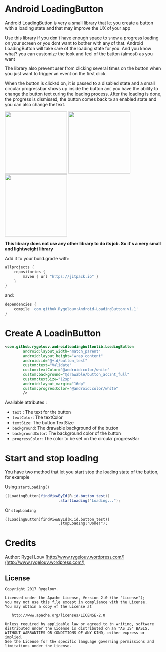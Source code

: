 # Android LoadingButton

Android LoadingButton is very a small library that let you create a button with a loading state
and that may improve the UX of your app

Use this library if you don't have enough space to show a progress loading on your screen
or you dont want to bother with any of that. Android LoadingButton will take care of the 
loading state for you. And you know what? you can customize the look and feel of the button (almost) as you want

The library also prevent user from clicking several times on the button when you just want 
to trigger an event on the first click.

When the button is clicked on, it is passed to a disabled state and a small circular progressbar shows up inside the button
and you have the ability to change the button text during the loading process.
After the loading is done, the progress is dismissed, the button comes back to an enabled state
and you can also change the text.

<img src="https://github.com/Rygelouv/Android-LoadingButton/blob/master/Screenshot_1506072936.png" width="200"> <img src="https://github.com/Rygelouv/Android-LoadingButton/blob/master/Screenshot_1506014029.png" width="200"> <img src="https://github.com/Rygelouv/Android-LoadingButton/blob/master/Screenshot_1506014020.png" width="200">


**This library does not use any other library to do its job. So it's a very small and lightweight library**

Add it to your build.gradle with:
```gradle
allprojects {
    repositories {
        maven { url "https://jitpack.io" }
    }
}
```
and:

```gradle
dependencies {
    compile 'com.github.Rygelouv:Android-LoadingButton:v1.1'
}
```

# Create A LoadinButton

```xml
<com.github.rygelouv.androidloadingbuttonlib.LoadingButton
        android:layout_width="match_parent"
        android:layout_height="wrap_content"
        android:id="@+id/button_test"
        custom:text="Validate"
        custom:textColor="@android:color/white"
        custom:background="@drawable/button_accent_full"
        custom:textSize="12sp"
        android:layout_margin="16dp"
        custom:progressColor="@android:color/white"
        />
````

Available attributes :
- `text` : The text for the button
- `textColor`: The textColor
- `textSize`: The button TextSize
- `background`: The drawable background of the button
- `backgroundColor`: The background color of the button
- `progressColor`: The color to be set on the circular progressBar

# Start and stop loading

You have two method that let you start stop the loading state of the button, for example

Using `startLoading()`

```java
((LoadingButton)findViewById(R.id.button_test))
                        .startLoading("Loading...");
```

Or `stopLoading`

```
((LoadingButton)findViewById(R.id.button_test))
                        .stopLoading("Done!");
```

# Credits

Author: Rygel Louv [http://www.rygelouv.wordpress.com/](http://www.rygelouv.wordpress.com/)


License
--------

    Copyright 2017 Rygelouv.

    Licensed under the Apache License, Version 2.0 (the "License");
    you may not use this file except in compliance with the License.
    You may obtain a copy of the License at

       http://www.apache.org/licenses/LICENSE-2.0

    Unless required by applicable law or agreed to in writing, software
    distributed under the License is distributed on an "AS IS" BASIS,
    WITHOUT WARRANTIES OR CONDITIONS OF ANY KIND, either express or implied.
    See the License for the specific language governing permissions and
    limitations under the License.